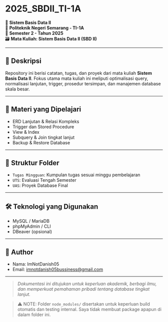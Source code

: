 # 2025_SBDII_TI-1A

💾 **Sistem Basis Data II**  
🏫 **Politeknik Negeri Semarang - TI-1A**  
📅 **Semester 2 - Tahun 2025**  
🗃️ **Mata Kuliah: Sistem Basis Data II (SBD II)**

---

## 📝 Deskripsi

Repository ini berisi catatan, tugas, dan proyek dari mata kuliah **Sistem Basis Data II**. Fokus utama mata kuliah ini meliputi optimalisasi query, normalisasi lanjutan, trigger, prosedur tersimpan, dan manajemen database skala besar.

---

## 🧠 Materi yang Dipelajari

- ERD Lanjutan & Relasi Kompleks
- Trigger dan Stored Procedure
- View & Index
- Subquery & Join tingkat lanjut
- Backup & Restore Database

---

## 📁 Struktur Folder

- `Tugas Mingguan`: Kumpulan tugas sesuai minggu pembelajaran
- `UTS`: Evaluasi Tengah Semester
- `UAS`: Proyek Database Final

---

## 🛠️ Teknologi yang Digunakan

- MySQL / MariaDB
- phpMyAdmin / CLI
- DBeaver (opsional)

---

## 👤 Author

- Nama: ImNotDanish05  
- Email: [imnotdanish05bussiness@gmail.com](mailto:imnotdanish05bussiness@gmail.com)

---

> *Dokumentasi ini ditujukan untuk keperluan akademik, berbagi ilmu, dan memperkuat pemahaman pribadi tentang database tingkat lanjut.*

> ⚠️ NOTE: Folder `node_modules/` disertakan untuk keperluan build otomatis dan testing internal. 
Saya tidak membuat package apapun di dalam folder ini.
